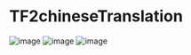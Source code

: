 # TF2chineseTranslation
![image](https://i.imgur.com/pAsAqVD.png)
![image](https://i.imgur.com/qz7wuVB.png)
![image](https://i.imgur.com/N6qMmnp.png)
